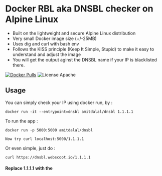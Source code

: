 
# Docker RBL aka DNSBL checker on Alpine Linux


* Built on the lightweight and secure Alpine Linux distribution
* Very small Docker image size (+/-25MB)
* Uses dig and curl with bash env
* Follows the KISS principle (Keep It Simple, Stupid) to make it easy to understand and adjust the image
* You will get the output aginst the DNSBL name if your IP is blacklisted there.

[![Docker Pulls](https://img.shields.io/docker/pulls/amitdalal/dnsbl.svg)](https://hub.docker.com/r/amitdalal/dnsbl/)
![License Apache](https://img.shields.io/badge/license-apache-blue.svg)


## Usage

You can simply check your IP using docker run, by :

    docker run -it --entrypoint=dnsbl amitdalal/dnsbl 1.1.1.1

To run the app :

    docker run -p 5000:5000 amitdalal/dnsbl

    Now try curl localhost:5000/1.1.1.1

Or even simple, just do :

    curl https://dnsbl.webscoot.io/1.1.1.1

#### Replace 1.1.1.1 with the <IP address to be checked against the DNSBL>